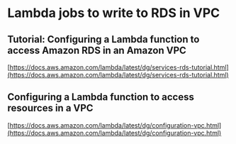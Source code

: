 # Lambda jobs to write to RDS in VPC

## Tutorial: Configuring a Lambda function to access Amazon RDS in an Amazon VPC

[https://docs.aws.amazon.com/lambda/latest/dg/services-rds-tutorial.html](https://docs.aws.amazon.com/lambda/latest/dg/services-rds-tutorial.html)

## Configuring a Lambda function to access resources in a VPC

[https://docs.aws.amazon.com/lambda/latest/dg/configuration-vpc.html](https://docs.aws.amazon.com/lambda/latest/dg/configuration-vpc.html)
